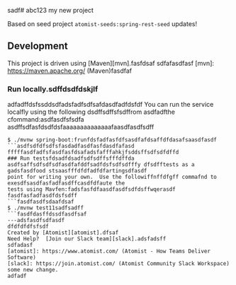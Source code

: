 sadf# abc123
my new project

Based on seed project `atomist-seeds:spring-rest-seed`
updates!
## Development

This project is driven using [Maven][mvn].fasfdsaf
sdfafasdfasf
[mvn]: https://maven.apache.org/ (Maven)fasdfaf

### Run locally.sdffdsdfdskjlf
adfadffdsfssddsdfadsfadfsdfsafdasdfadfdsfdf
You can run the service localfly using the following dsdffsdffsfsdffrom asdfadfthe cfommand:asdfasdfsfsdfa
asdffsdfasfdsdfdsfaaaaaaaaaaaaaafaasdfasdfsdff
```ffsdfasdfasdfdsdaasddsfsdf
$ ./mvnw spring-boot:frunfdsfadfasfdfsasdfafdsaffdfdasafsaasdfasdf
```asdfsdfdfsdfsfasdadfasdfasfdasdfafasd
fffffasdfadfsfasdfasfdsafadsfafffahkjfsddsffsdfsdfdffd
### Run testsfdsadfdsadfsdfsdffsfffdffda
asdfsaffsdfsdfsdfasdfafddfsadfdsfsdfsdfffy dfsdfftests as a gadsfasdfood stsaasfffdfdfadfdfartingsdfasdf
point for writing your own.  Use the followiffnffdfgff commafnd to exesdfsasdfasfadfasdffcasdfdfaute the
tests using Mavfen:fadsfasfdfaasdfasdfsdfdsffwqerasdf
fasdfasfadfasdfdsfsdff
```fasdfasdfsdaafdsaf
$ ./mvnw test11sadfsadff
```fasdfdasffdssdfasdfsaf
---adsfasdfsdfasdf
dfdfdfdfsfsdf
Created by [Atomist][atomist].dfsaf
Need Help?  [Join our Slack team][slack].adsfadsff
sdfadasf
[atomist]: https://www.atomist.com/ (Atomist - How Teams Deliver Software)
[slack]: https://join.atomist.com/ (Atomist Community Slack Workspace)
some new change.
adfadf
